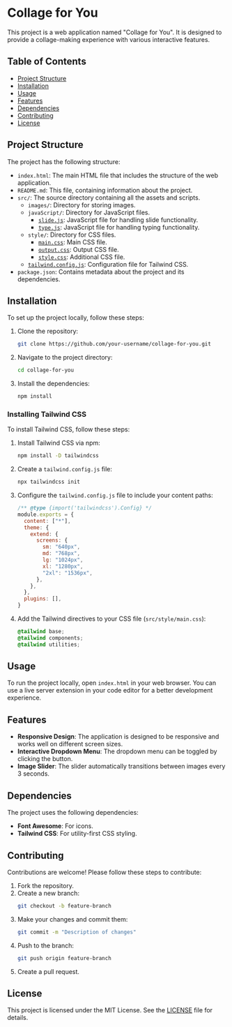 # Collage for You

This project is a web application named "Collage for You". It is designed to provide a collage-making experience with various interactive features.

## Table of Contents

- [Project Structure](#project-structure)
- [Installation](#installation)
- [Usage](#usage)
- [Features](#features)
- [Dependencies](#dependencies)
- [Contributing](#contributing)
- [License](#license)

## Project Structure

The project has the following structure:

- `index.html`: The main HTML file that includes the structure of the web application.
- `README.md`: This file, containing information about the project.
- `src/`: The source directory containing all the assets and scripts.
  - `images/`: Directory for storing images.
  - `javaScript/`: Directory for JavaScript files.
    - [`slide.js`](src/javaScript/slide.js): JavaScript file for handling slide functionality.
    - [`type.js`](src/javaScript/type.js): JavaScript file for handling typing functionality.
  - `style/`: Directory for CSS files.
    - [`main.css`](src/style/main.css): Main CSS file.
    - [`output.css`](src/style/output.css): Output CSS file.
    - [`style.css`](src/style/style.css): Additional CSS file.
  - [`tailwind.config.js`](src/tailwind.config.js): Configuration file for Tailwind CSS.
- `package.json`: Contains metadata about the project and its dependencies.

## Installation

To set up the project locally, follow these steps:

1. Clone the repository:
    ```sh
    git clone https://github.com/your-username/collage-for-you.git
    ```
2. Navigate to the project directory:
    ```sh
    cd collage-for-you
    ```
3. Install the dependencies:
    ```sh
    npm install
    ```

### Installing Tailwind CSS

To install Tailwind CSS, follow these steps:

1. Install Tailwind CSS via npm:
    ```sh
    npm install -D tailwindcss
    ```
2. Create a `tailwind.config.js` file:
    ```sh
    npx tailwindcss init
    ```
3. Configure the `tailwind.config.js` file to include your content paths:
    ```js
    /** @type {import('tailwindcss').Config} */
    module.exports = {
      content: ["*"],
      theme: {
        extend: {
          screens: {
            sm: "640px",
            md: "768px",
            lg: "1024px",
            xl: "1280px",
            "2xl": "1536px",
          },
        },
      },
      plugins: [],
    }
    ```
4. Add the Tailwind directives to your CSS file (`src/style/main.css`):
    ```css
    @tailwind base;
    @tailwind components;
    @tailwind utilities;
    ```

## Usage

To run the project locally, open `index.html` in your web browser. You can use a live server extension in your code editor for a better development experience.

## Features

- **Responsive Design**: The application is designed to be responsive and works well on different screen sizes.
- **Interactive Dropdown Menu**: The dropdown menu can be toggled by clicking the button.
- **Image Slider**: The slider automatically transitions between images every 3 seconds.

## Dependencies

The project uses the following dependencies:

- **Font Awesome**: For icons.
- **Tailwind CSS**: For utility-first CSS styling.

## Contributing

Contributions are welcome! Please follow these steps to contribute:

1. Fork the repository.
2. Create a new branch:
    ```sh
    git checkout -b feature-branch
    ```
3. Make your changes and commit them:
    ```sh
    git commit -m "Description of changes"
    ```
4. Push to the branch:
    ```sh
    git push origin feature-branch
    ```
5. Create a pull request.

## License

This project is licensed under the MIT License. See the [LICENSE](LICENSE) file for details.